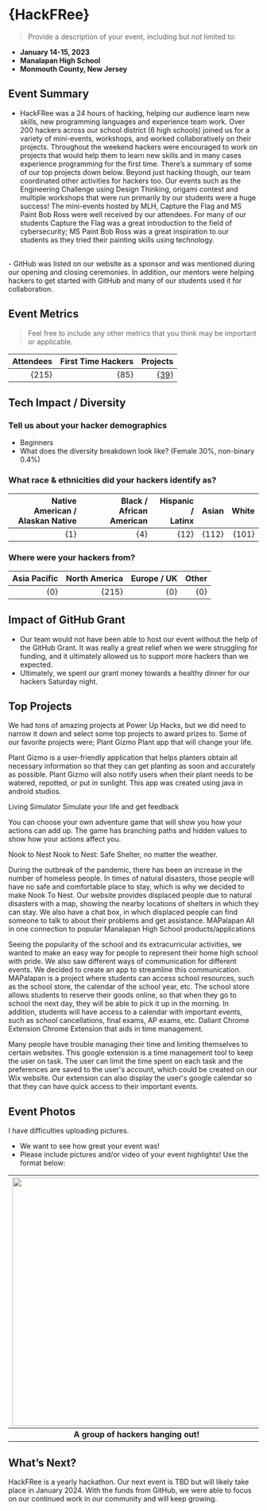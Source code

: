 
# {HackFRee}
> Provide a description of your event, including but _not_ limited to: <br>

 - **January 14-15, 2023** 
 - **Manalapan High School**
 - **Monmouth County, New Jersey**  

## Event Summary

- HackFRee was a 24 hours of hacking, helping our audience learn new skills, new programming languages and experience team work. Over 200 hackers across our school district (6 high schools) joined us for a variety of mini-events, workshops, and worked collaboratively on their projects. 
Throughout the weekend hackers were encouraged to work on projects that would help them to learn new skills and in many cases experience programming for the first time. There’s a summary of some of our top projects down below. Beyond just hacking though, our team coordinated other activities for hackers too. Our events such as the Engineering Challenge using Design Thinking, origami contest and multiple workshops that were run primarily by our students were a huge success! The mini-events hosted by MLH, Capture the Flag and MS Paint Bob Ross were well received by our attendees. For many of our students Capture the Flag was a great introduction to the field of cybersecurity; MS Paint Bob Ross was a great inspiration to our students as they tried their painting skills using technology. 
 <br>
- GitHub was listed on our website as a sponsor and was mentioned during our opening and closing ceremonies. In addition, our mentors were helping hackers to get started with GitHub and many of our students used it for collaboration.  <br> 


## Event Metrics 
> Feel free to include any other metrics that you think may be important or applicable. 

| Attendees |First Time Hackers| Projects|
|---------------:|--------------:|------------:|
|{215}|{85}|[{39}]([https://abstracthacks.devpost.com/project-gallery](https://hackfree-23.devpost.com/project-gallery))| 

## Tech Impact / Diversity 

### Tell us about your hacker demographics
 - Beginners <br> 
 - What does the diversity breakdown look like? (Female 30%, non-binary 0.4%) <br>

### What race & ethnicities did your hackers identify as?
| Native American / <br> Alaskan Native | Black / <br> African American | Hispanic / <br> Latinx | Asian | White |
|---------------:|--------------:|------------:|---------:|--------:|
|{1}|{4}|{12}|{112}|{101}|


### Where were your hackers from?
| Asia Pacific | North America | Europe / UK | Other |
|---------------:|--------------:|------------:|---------:|
|{0}|{215}|{0}|{0}|

## Impact of GitHub Grant
- Our team would not have been able to host our event without the help of the GitHub Grant. It was really a great relief when we were struggling for funding, and it ultimately allowed us to support more hackers than we expected. <br> 
- Ultimately, we spent our grant money towards a healthy dinner for our hackers Saturday night.

## Top Projects

We had tons of amazing projects at Power Up Hacks, but we did need to narrow it down and select some top projects to award prizes to. Some of our favorite projects were;
Plant Gizmo
Plant app that will change your life.

Plant Gizmo is a user-friendly application that helps planters obtain all necessary information so that they can get planting as soon and accurately as possible. Plant Gizmo will also notify users when their plant needs to be watered, repotted, or put in sunlight. This app was created using java in android studios.

Living Simulator
Simulate your life and get feedback

You can choose your own adventure game that will show you how your actions can add up. The game has branching paths and hidden values to show how your actions affect you.

Nook to Nest
Nook to Nest: Safe Shelter, no matter the weather.

During the outbreak of the pandemic, there has been an increase in the number of homeless people. In times of natural disasters, those people will have no safe and comfortable place to stay, which is why we decided to make Nook To Nest. Our website provides displaced people due to natural disasters with a map, showing the nearby locations of shelters in which they can stay. We also have a chat box, in which displaced people can find someone to talk to about their problems and get assistance.
MAPalapan
All in one connection to popular Manalapan High School products/applications

Seeing the popularity of the school and its extracurricular activities, we wanted to make an easy way for people to represent their home high school with pride. We also saw different ways of communication for different events. We decided to create an app to streamline this communication.
MAPalapan is a project where students can access school resources, such as the school store, the calendar of the school year, etc. The school store allows students to reserve their goods online, so that when they go to school the next day, they will be able to pick it up in the morning. In addition, students will have access to a calendar with important events, such as school cancellations, final exams, AP exams, etc.
Daliant Chrome Extension
Chrome Extension that aids in time management.

Many people have trouble managing their time and limiting themselves to certain websites. 
This google extension is a time management tool to keep the user on task. The user can limit the time spent on each task and the preferences are saved to the user's account, which could be created on our Wix website. Our extension can also display the user's google calendar so that they can have quick access to their important events.


## Event Photos

I have difficulties uploading pictures. 

- We want to see how great your event was! <br>
- Please include pictures and/or video of your event highlights! Use the format below: 

| <img src="https://i1.wp.com/tecknoworks.com/wp-content/uploads/2020/01/hackathon-1.png" width="500" height="auto"> |
|:--:|
| <b> A group of hackers hanging out! </b>|

## What’s Next?
HackFRee is a yearly hackathon. Our next event is TBD but will likely take place in January 2024. With the funds from GitHub, we were able to focus on our continued work in our community and will keep growing.
